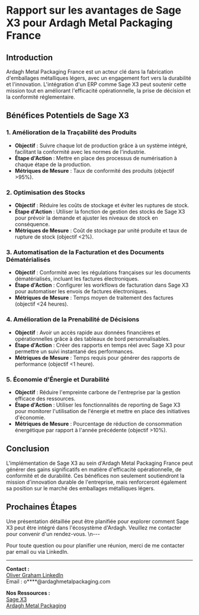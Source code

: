 # Rapport sur les avantages de Sage X3 pour Ardagh Metal Packaging France

## Introduction
Ardagh Metal Packaging France est un acteur clé dans la fabrication d'emballages métalliques légers, avec un engagement fort vers la durabilité et l'innovation. L'intégration d'un ERP comme Sage X3 peut soutenir cette mission tout en améliorant l'efficacité opérationnelle, la prise de décision et la conformité réglementaire.

## Bénéfices Potentiels de Sage X3
### 1. **Amélioration de la Traçabilité des Produits**
   - **Objectif** : Suivre chaque lot de production grâce à un système intégré, facilitant la conformité avec les normes de l'industrie.
   - **Étape d'Action** : Mettre en place des processus de numérisation à chaque étape de la production.
   - **Métriques de Mesure** : Taux de conformité des produits (objectif >95%).

### 2. **Optimisation des Stocks**
   - **Objectif** : Réduire les coûts de stockage et éviter les ruptures de stock.
   - **Étape d'Action** : Utiliser la fonction de gestion des stocks de Sage X3 pour prévoir la demande et ajuster les niveaux de stock en conséquence.
   - **Métriques de Mesure** : Coût de stockage par unité produite et taux de rupture de stock (objectif <2%).

### 3. **Automatisation de la Facturation et des Documents Dématérialisés**
   - **Objectif** : Conformité avec les régulations françaises sur les documents dématérialisés, incluant les factures électroniques.
   - **Étape d'Action** : Configurer les workflows de facturation dans Sage X3 pour automatiser les envois de factures électroniques. 
   - **Métriques de Mesure** : Temps moyen de traitement des factures (objectif <24 heures).

### 4. **Amélioration de la Prenabilité de Décisions**
   - **Objectif** : Avoir un accès rapide aux données financières et opérationnelles grâce à des tableaux de bord personnalisables.
   - **Étape d'Action** : Créer des rapports en temps réel avec Sage X3 pour permettre un suivi instantané des performances.
   - **Métriques de Mesure** : Temps requis pour générer des rapports de performance (objectif <1 heure).

### 5. **Économie d'Énergie et Durabilité**
   - **Objectif** : Réduire l'empreinte carbone de l'entreprise par la gestion efficace des ressources.
   - **Étape d'Action** : Utiliser les fonctionnalités de reporting de Sage X3 pour monitorer l'utilisation de l'énergie et mettre en place des initiatives d'économie.
   - **Métriques de Mesure** : Pourcentage de réduction de consommation énergétique par rapport à l'année précédente (objectif >10%).

## Conclusion
L'implémentation de Sage X3 au sein d'Ardagh Metal Packaging France peut générer des gains significatifs en matière d'efficacité opérationnelle, de conformité et de durabilité. Ces bénéfices non seulement soutiendront la mission d'innovation durable de l'entreprise, mais renforceront également sa position sur le marché des emballages métalliques légers. 

## Prochaines Étapes
Une présentation détaillée peut être planifiée pour explorer comment Sage X3 peut être intégré dans l'écosystème d'Ardagh. Veuillez me contacter pour convenir d'un rendez-vous.
\n---

Pour toute question ou pour planifier une réunion, merci de me contacter par email ou via LinkedIn.

---

**Contact :**  
[Oliver Graham LinkedIn](https://uk.linkedin.com/in/oliver-graham-3ba03b12)  
Email : o****@ardaghmetalpackaging.com  

**Nos Ressources :**  
[Sage X3](https://www.sage.com/fr-fr/products/sage-x3/)  
[Ardagh Metal Packaging](https://www.ardaghmetalpackaging.com)